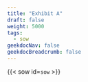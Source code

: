```yaml
---
title: "Exhibit A"
draft: false
weight: 5000
tags:
  - sow
geekdocNav: false
geekdocBreadcrumb: false
---
```


{{< sow id=`sow` >}}
